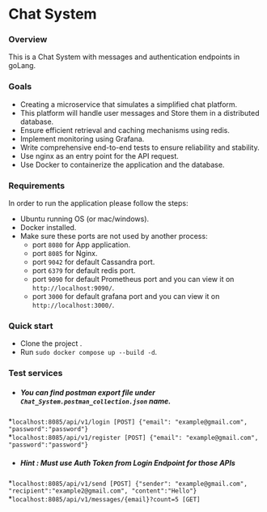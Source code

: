 # Chat System

### Overview
This is a Chat System with messages and authentication endpoints in goLang.

### Goals
* Creating a microservice that simulates a simplified chat platform. 
* This platform will handle user messages and Store them in a distributed database.
* Ensure efficient retrieval and caching mechanisms using redis.
* Implement monitoring using Grafana.
* Write comprehensive end-to-end tests to ensure reliability and stability.
* Use nginx as an entry point for the API request.
* Use Docker to containerize the application and the database.

### Requirements
In order to run the application please follow the steps:
- Ubuntu running OS (or mac/windows).
- Docker installed.
- Make sure these ports are not used by another process:
    * port `8080` for App application.
    * port `8085` for Nginx.
    * port `9042` for default Cassandra port.
    * port `6379` for default redis port.
    * port `9090` for default Prometheus port and you can view it on `http://localhost:9090/`.
    * port `3000` for default grafana port and you can view it on `http://localhost:3000/`.

### Quick start
* Clone the project .
* Run `sudo docker compose up --build -d`.

### Test services
  * ##### You can find postman export file under `Chat_System.postman_collection.json` name.
  *`localhost:8085/api/v1/login [POST] {"email": "example@gmail.com", "password":"password"}`\
  *`localhost:8085/api/v1/register [POST] {"email": "example@gmail.com", "password":"password"}`
  
  * ##### Hint : Must use Auth Token from Login Endpoint for those APIs 
  *`localhost:8085/api/v1/send [POST] {"sender": "example@gmail.com", "recipient":"example2@gmail.com", "content":"Hello"}`\
  *`localhost:8085/api/v1/messages/{email}?count=5 [GET]`